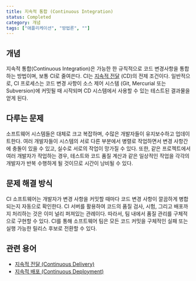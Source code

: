 ```yaml
---
title: 지속적 통합 (Continuous Integration)
status: Completed
category: 개념
tags: ["애플리케이션", "방법론", ""]
---
```


## 개념

지속적 통합(Continuous Integration)은 가능한 한 규칙적으로 코드 변경사항을 통합하는 방법이며, 보통 CI로 줄여쓴다.
CI는 [지속적 전달](/continuous-delivery/) (CD)의 전제 조건이다.
일반적으로, CI 프로세스는 코드 변경 사항이 소스 제어 시스템 (Git, Mercurial 또는 Subversion)에 커밋될 때 시작되며 CD 시스템에서 사용할 수 있는 테스트된 결과물을 얻게 된다.

## 다루는 문제

소프트웨어 시스템들은 대체로 크고 복잡하며, 수많은 개발자들이 유지보수하고 업데이트한다.
여러 개발자들이 시스템의 서로 다른 부분에서 병렬로 작업하면서 변경 사항간에 충돌이 있을 수 있고, 실수로 서로의 작업이 망가질 수 있다.
또한, 같은 프로젝트에서 여러 개발자가 작업하는 경우, 테스트와 코드 품질 계산과 같은 일상적인 작업을 각각의 개발자가 반복 수행하게 될 것이므로 시간이 낭비될 수 있다.

## 문제 해결 방식

CI 소프트웨어는 개발자가 변경 사항을 커밋할 때마다 코드 변경 사항이 깔끔하게 병합되는지 자동으로 확인한다.
CI 서버를 활용하여 코드의 품질 검사, 시험, 그리고 배포까지 처리하는 것은 이미 널리 퍼져있는 관례이다.
따라서, 팀 내에서 품질 관리를 구체적으로 구현할 수 있다.
CI를 통해 소프트웨어 팀은 모든 코드 커밋을 구체적인 실패 또는 실행 가능한 릴리스 후보로 전환할 수 있다.

## 관련 용어

* [지속적 전달 (Continuous Delivery)](/continuous-delivery/)
* [지속적 배포 (Continuous Deployment)](/continuous-deployment/)
